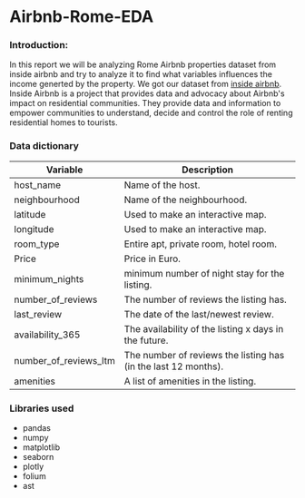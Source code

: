 # Airbnb-Rome-EDA


### Introduction:

In this report we will be analyzing Rome Airbnb properties dataset from inside airbnb and try to analyze it to find what variables influences the income generted by the property. We got our dataset from [inside airbnb](http://insideairbnb.com/get-the-data/). Inside Airbnb is a project that provides data and advocacy about Airbnb's impact on residential communities. They provide data and information to empower communities to understand, decide and control the role of renting residential homes to tourists.


### Data dictionary

| Variable      | Description |
| ----------- | ----------- |
| host_name    | Name of the host.       |
| neighbourhood   | Name of the neighbourhood.       |
| latitude  | Used to make an interactive map.        |
| longitude   | Used to make an interactive map.        |
| room_type   | Entire apt, private room, hotel room.        |
| Price   | Price in Euro.         |
| minimum_nights   | minimum number of night stay for the listing.       |
| number_of_reviews   | The number of reviews the listing has.        |
| last_review   | The date of the last/newest review.      |
| availability_365   | The availability of the listing x days in the future.        |
| number_of_reviews_ltm   | The number of reviews the listing has (in the last 12 months).        |
| amenities   | A list of amenities in the listing. 


### Libraries used

- pandas
- numpy
- matplotlib
- seaborn
- plotly
- folium
- ast 

